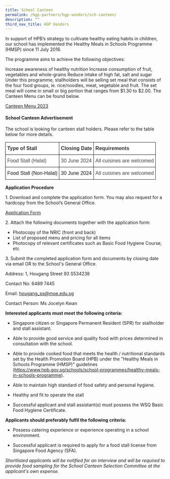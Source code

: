 ```yaml
---
title: School Canteen
permalink: /hgp-partners/hgp-vendors/sch-canteen/
description: ""
third_nav_title: HGP Vendors
---
```

In support of HPB’s strategy to cultivate healthy eating habits in children, our school has implemented the Healthy Meals in Schools Programme (HMSP) since 11 July 2016.

The programme aims to achieve the following objectives:

Increase awareness of healthy nutrition Increase consumption of fruit, vegetables and whole-grains Reduce intake of high fat, salt and sugar Under this programme, stallholders will be selling set meal that consists of the four food groups, ie. rice/noodles, meat, vegetable and fruit. The set meal will come in small or big portion that ranges from $1.30 to $2.00. The Canteen Menu can be found below.

[Canteen Menu 2023](/files/canteen%20menu%202023_aa_7jul23.pdf)


#### School Canteen Advertisement
The school is looking for canteen stall holders. Please refer to the table below for more details.

<style type="text/css">
.tg  {border-collapse:collapse;border-spacing:0;}
.tg td{border-color:black;border-style:solid;border-width:1px;font-family:Arial, sans-serif;font-size:14px;
  overflow:hidden;padding:10px 5px;word-break:normal;}
.tg th{border-color:black;border-style:solid;border-width:1px;font-family:Arial, sans-serif;font-size:14px;
  font-weight:normal;overflow:hidden;padding:10px 5px;word-break:normal;}
.tg .tg-apdk{background-color:#FFF;color:#484848;font-size:16px;text-align:left;vertical-align:top}
.tg .tg-x5q1{font-size:16px;text-align:left;vertical-align:top}
.tg .tg-kwi2{background-color:#FFF;color:#323232;font-size:16px;font-weight:bold;text-align:left;vertical-align:top}
</style>
<table class="tg">
<thead>
  <tr>
    <th class="tg-kwi2"><span style="color:#323232">Type of Stall</span></th>
    <th class="tg-kwi2"><span style="color:#323232">Closing Date</span></th>
    <th class="tg-kwi2"><span style="color:#323232">Requirements</span></th>
  </tr>
</thead>
<tbody>
  <tr>
    <td class="tg-apdk">Food Stall (Halal)</td>
    <td class="tg-apdk">30 June 2024</td>
    <td class="tg-apdk">All cuisines are welcomed</td>
  </tr>
  <tr>
    <td class="tg-x5q1">Food Stall (Non-Halal)</td>
    <td class="tg-x5q1">30 June 2024</td>
    <td class="tg-apdk">All cuisines are welcomed</td>
  </tr>
</tbody>
</table>

**Application Procedure**

1\. Download and complete the application form. You may also request for a hardcopy from the School’s General Office.

[Application Form]() 

2\. Attach the following documents together with the application form:

- Photocopy of the NRIC (front and back)
- List of proposed menu and pricing for all items
- Photocopy of relevant certificates such as Basic Food Hygiene Course, etc

3\. Submit the completed application form and documents by closing date via email OR to the School's General Office.

Address: 1, Hougang Street 93 S534238

Contact No: 6489 7445

Email: hougang_ps@moe.edu.sg

Contact Person: Ms Jocelyn Kwan


**Interested applicants must meet the following criteria:**

- Singapore citizen or Singapore Permanent Resident (SPR) for stallholder and stall assistant.
- Able to provide good service and quality food with prices determined in consultation with the school.
- Able to provide cooked food that meets the health / nutritional standards set by the Health Promotion Board (HPB) under the "Healthy Meals in Schools Programme (HMSP)" guidelines (https://www.hpb.gov.sg/schools/school-programmes/healthy-meals-in-schools-programme).

- Able to maintain high standard of food safety and personal hygiene.

- Healthy and fit to operate the stall
- Successful applicant and stall assistant(s) must possess the WSQ Basic Food Hygiene Certificate.

**Applicants should preferably fulfil the following criteria:**

- Possess catering experience or experience operating in a school environment.

- Successful applicant is required to apply for a food stall license from Singapore Food Agency (SFA).

*Shortlisted applicants will be notified for an interview and will be required to provide food sampling for the School Canteen Selection Committee at the applicant's own expense.*